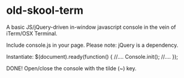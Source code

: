 # old-skool-term
A basic JS/jQuery-driven in-window javascript console in the vein of iTerm/OSX Terminal.

Include console.js in your page. Please note: jQuery is a dependency.

Instantiate:
$(document).ready(function() {
  //....
    Console.init();
  //....
});

DONE! Open/close the console with the tilde (~) key.
